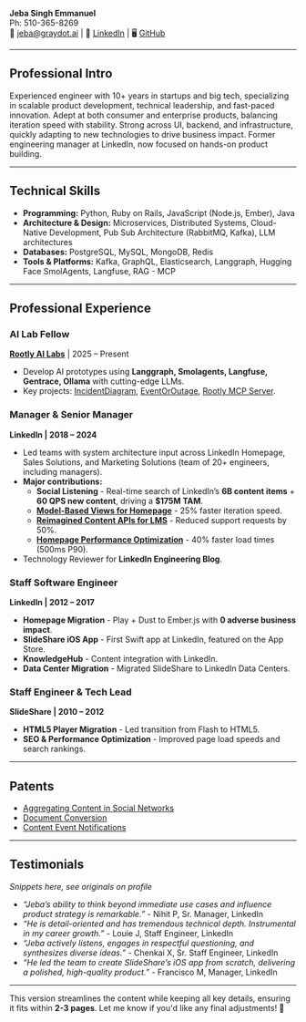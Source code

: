**Jeba Singh Emmanuel**  
Ph: 510-365-8269  
📧 [jeba@graydot.ai](mailto:jeba@graydot.ai) | 🔗 [LinkedIn](https://linkedin.com/in/graydot) | 🖥️ [GitHub](https://github.com/graydot)  

---

## **Professional Intro**

Experienced engineer with 10+ years in startups and big tech, specializing in scalable product development, technical leadership, and fast-paced innovation. Adept at both consumer and enterprise products, balancing iteration speed with stability. Strong across UI, backend, and infrastructure, quickly adapting to new technologies to drive business impact. Former engineering manager at LinkedIn, now focused on hands-on product building.

---

## **Technical Skills**

- **Programming:** Python, Ruby on Rails, JavaScript (Node.js, Ember), Java  
- **Architecture & Design:** Microservices, Distributed Systems, Cloud-Native Development, Pub Sub Architecture (RabbitMQ, Kafka), LLM architectures  
- **Databases:** PostgreSQL, MySQL, MongoDB, Redis  
- **Tools & Platforms:** Kafka, GraphQL, Elasticsearch, Langgraph, Hugging Face SmolAgents, Langfuse, RAG - MCP  

---

## **Professional Experience**

### **AI Lab Fellow**  
**[Rootly AI Labs](https://labs.rootly.ai)** | 2025 – Present  

- Develop AI prototypes using **Langgraph, Smolagents, Langfuse, Gentrace, Ollama** with cutting-edge LLMs.  
- Key projects: [IncidentDiagram](https://github.com/Rootly-AI-Labs/IncidentDiagram), [EventOrOutage](https://github.com/Rootly-AI-Labs/EventOrOutage), [Rootly MCP Server](https://github.com/Rootly-AI-Labs/RootlyIncidentMCPServer).  

### **Manager & Senior Manager**  
**LinkedIn | 2018 – 2024**  

- Led teams with system architecture input across LinkedIn Homepage, Sales Solutions, and Marketing Solutions (team of 20+ engineers, including managers).  
- **Major contributions:**  
  - **Social Listening** - Real-time search of LinkedIn’s **6B content items** + **60 QPS new content**, driving a **$175M TAM**.  
  - **[Model-Based Views for Homepage](https://www.linkedin.com/blog/engineering/product-design/render-models-at-linkedin)** - 25% faster iteration speed.  
  - **[Reimagined Content APIs for LMS](https://www.linkedin.com/developers/news/featured-updates/versioning-content-launch)** - Reduced support requests by 50%.  
  - **[Homepage Performance Optimization](https://www.linkedin.com/blog/engineering/optimization/measuring-and-optimizing-performance-of-single-page-applications)** - 40% faster load times (500ms P90).  
- Technology Reviewer for **LinkedIn Engineering Blog**.  

### **Staff Software Engineer**  
**LinkedIn | 2012 – 2017**  

- **Homepage Migration** - Play + Dust to Ember.js with **0 adverse business impact**.  
- **SlideShare iOS App** - First Swift app at LinkedIn, featured on the App Store.  
- **KnowledgeHub** - Content integration with LinkedIn.  
- **Data Center Migration** - Migrated SlideShare to LinkedIn Data Centers.  

### **Staff Engineer & Tech Lead**  
**SlideShare | 2010 – 2012**  

- **HTML5 Player Migration** - Led transition from Flash to HTML5.  
- **SEO & Performance Optimization** - Improved page load speeds and search rankings.  

---

## **Patents**

- [Aggregating Content in Social Networks](https://patents.justia.com/patent/20160323232)  
- [Document Conversion](https://patents.justia.com/patent/20140108897)  
- [Content Event Notifications](https://patents.justia.com/patent/10244040)  

---

## **Testimonials**

*Snippets here, see originals on profile*  

- *“Jeba’s ability to think beyond immediate use cases and influence product strategy is remarkable.”* - Nihit P, Sr. Manager, LinkedIn  
- *“He is detail-oriented and has tremendous technical depth. Instrumental in my career growth.”* - Louie J, Staff Engineer, LinkedIn  
- *“Jeba actively listens, engages in respectful questioning, and synthesizes diverse ideas.”* - Chenkai X, Sr. Staff Engineer, LinkedIn  
- *“He led the team to create SlideShare’s iOS app from scratch, delivering a polished, high-quality product.”* - Francisco M, Manager, LinkedIn  

---

This version streamlines the content while keeping all key details, ensuring it fits within **2-3 pages**. Let me know if you'd like any final adjustments! 🚀  
